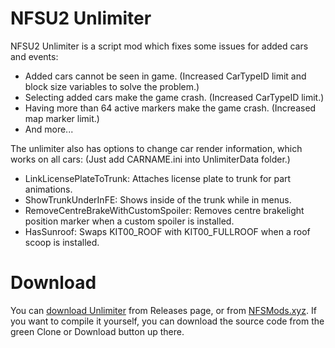 # NFSU2 Unlimiter
NFSU2 Unlimiter is a script mod which fixes some issues for added cars and events:
+ Added cars cannot be seen in game. (Increased CarTypeID limit and block size variables to solve the problem.)
+ Selecting added cars make the game crash. (Increased CarTypeID limit.)
+ Having more than 64 active markers make the game crash. (Increased map marker limit.)
+ And more...

The unlimiter also has options to change car render information, which works on all cars: (Just add CARNAME.ini into UnlimiterData folder.)
+ LinkLicensePlateToTrunk: Attaches license plate to trunk for part animations.
+ ShowTrunkUnderInFE: Shows inside of the trunk while in menus.
+ RemoveCentreBrakeWithCustomSpoiler: Removes centre brakelight position marker when a custom spoiler is installed.
+ HasSunroof: Swaps KIT00_ROOF with KIT00_FULLROOF when a roof scoop is installed.

# Download
You can [download Unlimiter](https://github.com/nlgzrgn/NFSU2Unlimiter/releases) from Releases page, or from [NFSMods.xyz](https://www.nfsmods.xyz).
If you want to compile it yourself, you can download the source code from the green Clone or Download button up there.
